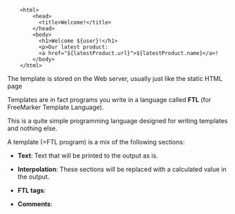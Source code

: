         <html>
            <head>
              <title>Welcome!</title>
            </head>
            <body>
              <h1>Welcome ${user}!</h1>
              <p>Our latest product:
              <a href="${latestProduct.url}">${latestProduct.name}</a>!
            </body>
        </html>
        
The template is stored on the Web server, usually just like the static HTML page 

Templates are in fact programs you write in a language called **FTL** (for FreeMarker Template Language).

This is a quite simple programming language designed for writing templates and nothing else.

A template (=FTL program) is a mix of the following sections:

- **Text**: Text that will be printed to the output as is.

- **Interpolation**: These sections will be replaced with a calculated value in the output.

- **FTL tags**:

- **Comments**: